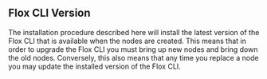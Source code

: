 <!-- markdownlint-disable MD041 -->
## Flox CLI Version

The installation procedure described here will install the latest version of the Flox CLI that is available when the nodes are created.
This means that in order to upgrade the Flox CLI you must bring up new nodes and bring down the old nodes.
Conversely, this also means that any time you replace a node you may update the installed version of the Flox CLI.
<!-- markdownlint-enable MD041 -->
